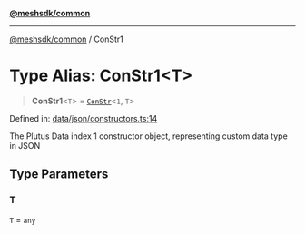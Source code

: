 [**@meshsdk/common**](../README.md)

***

[@meshsdk/common](../globals.md) / ConStr1

# Type Alias: ConStr1\<T\>

> **ConStr1**\<`T`\> = [`ConStr`](ConStr.md)\<`1`, `T`\>

Defined in: [data/json/constructors.ts:14](https://github.com/MeshJS/mesh/blob/1abde1553cbd7cf2cf4e40197fc0de9e4a7d0f49/packages/mesh-common/src/data/json/constructors.ts#L14)

The Plutus Data index 1 constructor object, representing custom data type in JSON

## Type Parameters

### T

`T` = `any`
